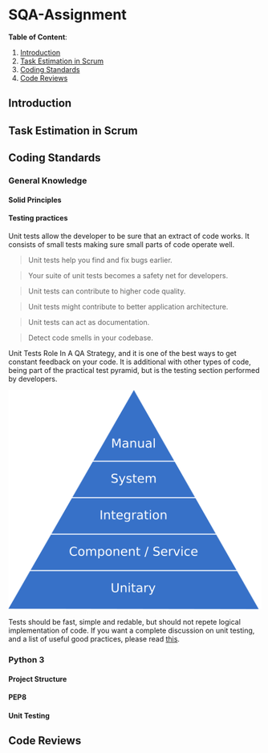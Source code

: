 # SQA-Assignment

**Table of Content**:
1. [Introduction](https://github.com/Harmos274/SQA-Assignment#introduction)
2. [Task Estimation in Scrum](https://github.com/Harmos274/SQA-Assignment#task-estimation-in-scrum)
3. [Coding Standards](https://github.com/Harmos274/SQA-Assignment#coding-standards)
4. [Code Reviews](https://github.com/Harmos274/SQA-Assignment#code-reviews)

## Introduction

## Task Estimation in Scrum

## Coding Standards

### General Knowledge

#### Solid Principles

#### Testing practices

Unit tests allow the developer to be sure that an extract of code works. It consists of small tests making sure small parts of code operate well.

>Unit tests help you find and fix bugs earlier.

>Your suite of unit tests becomes a safety net for developers.

>Unit tests can contribute to higher code quality.

>Unit tests might contribute to better application architecture.

>Unit tests can act as documentation.

>Detect code smells in your codebase.

Unit Tests Role In A QA Strategy, and it is one of the best ways to get constant feedback on your code. It is additional with other types of code, being part of the practical test pyramid, but is the testing section performed by developers.

![Tests Pyramide](./assets/coding_standards-pyramide.png)

Tests should be fast, simple and redable, but should not repete logical implementation of code.
If you want a complete discussion on unit testing, and a list of useful good practices, please read [this](https://www.testim.io/blog/unit-testing-best-practices/).

### Python 3

#### Project Structure

#### PEP8 

#### Unit Testing

## Code Reviews


